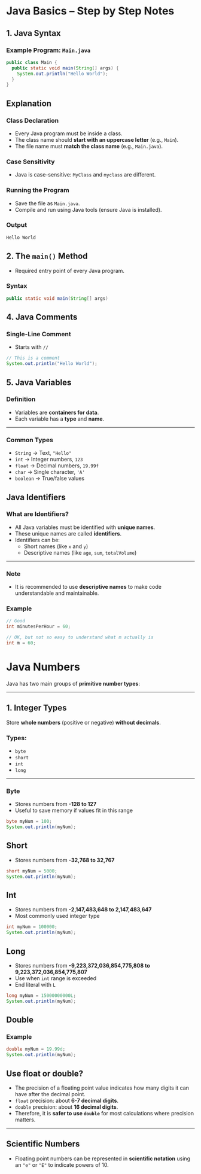 # Java Basics – Step by Step Notes

## 1. Java Syntax

### Example Program: `Main.java`
```java
public class Main {
  public static void main(String[] args) {
    System.out.println("Hello World");
  }
}
```

## Explanation

### Class Declaration
- Every Java program must be inside a class.
- The class name should **start with an uppercase letter** (e.g., `Main`).
- The file name must **match the class name** (e.g., `Main.java`).

### Case Sensitivity
- Java is case-sensitive: `MyClass` and `myclass` are different.

### Running the Program
- Save the file as `Main.java`.
- Compile and run using Java tools (ensure Java is installed).

### Output
```java
Hello World
```

## 2. The `main()` Method

- Required entry point of every Java program.

### Syntax
```java
public static void main(String[] args)
```


## 4. Java Comments

### Single-Line Comment
- Starts with `//`

```java
// This is a comment
System.out.println("Hello World");
```


## 5. Java Variables

### Definition
- Variables are **containers for data**.
- Each variable has a **type** and **name**.

---

### Common Types
- `String` → Text, `"Hello"`
- `int` → Integer numbers, `123`
- `float` → Decimal numbers, `19.99f`
- `char` → Single character, `'A'`
- `boolean` → True/false values


## Java Identifiers

### What are Identifiers?
- All Java variables must be identified with **unique names**.
- These unique names are called **identifiers**.
- Identifiers can be:
  - Short names (like `x` and `y`)
  - Descriptive names (like `age`, `sum`, `totalVolume`)

---

### Note
- It is recommended to use **descriptive names** to make code understandable and maintainable.

### Example

```java
// Good
int minutesPerHour = 60;

// OK, but not so easy to understand what m actually is
int m = 60;

```
# Java Numbers

Java has two main groups of **primitive number types**:

---

## 1. Integer Types

Store **whole numbers** (positive or negative) **without decimals**.

### Types:
- `byte`
- `short`
- `int`
- `long`

---

### Byte
- Stores numbers from **-128 to 127**
- Useful to save memory if values fit in this range

```java
byte myNum = 100;
System.out.println(myNum);

```


## Short

- Stores numbers from **-32,768 to 32,767**

```java
short myNum = 5000;
System.out.println(myNum);
```

## Int

- Stores numbers from **-2,147,483,648 to 2,147,483,647**
- Most commonly used integer type

```java
int myNum = 100000;
System.out.println(myNum);
```


## Long

- Stores numbers from **-9,223,372,036,854,775,808 to 9,223,372,036,854,775,807**
- Use when `int` range is exceeded
- End literal with `L`

```java
long myNum = 15000000000L;
System.out.println(myNum);
```


## Double

### Example
```java
double myNum = 19.99d;
System.out.println(myNum);
```

## Use float or double?

- The precision of a floating point value indicates how many digits it can have after the decimal point.
- `float` precision: about **6-7 decimal digits**.
- `double` precision: about **16 decimal digits**.
- Therefore, it is **safer to use `double`** for most calculations where precision matters.

---

## Scientific Numbers

- Floating point numbers can be represented in **scientific notation** using an `"e"` or `"E"` to indicate powers of 10.

